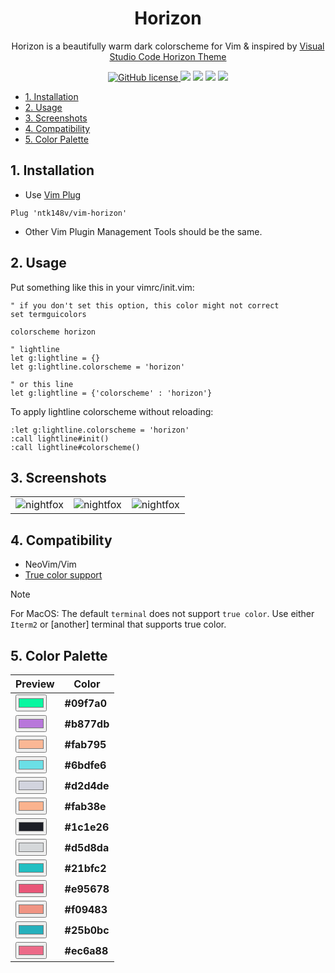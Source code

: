 <h1 align="center">Horizon</h1>

<p align="center">Horizon is a beautifully warm dark colorscheme for Vim & inspired by <a href="https://marketplace.visualstudio.com/items?itemName=jolaleye.horizon-theme-vscode">Visual Studio Code Horizon Theme</a></p>

<p align="center">
    <a href="https://github.com/ntk148v/vim-horizon/blob/master/LICENSE">
        <img alt="GitHub license" src="https://img.shields.io/github/license/ntk148v/vim-horizon?style=for-the-badge">
    </a>
    <a href="https://github.com/ntk148v/vim-horizon/stargazers"><img src="https://img.shields.io/github/stars/ntk148v/vim-horizon?colorA=192330&colorB=719cd6&style=for-the-badge"></a>
    <a href="https://github.com/ntk148v/vim-horizon/issues"><img src="https://img.shields.io/github/issues/ntk148v/vim-horizon?colorA=192330&colorB=dbc074&style=for-the-badge"></a>
    <a href="https://github.com/ntk148v/vim-horizon/contributors"><img src="https://img.shields.io/github/contributors/ntk148v/vim-horizon?colorA=192330&colorB=81b29a&style=for-the-badge"></a>
<a href="https://github.com/ntk148v/vim-horizon/network/members"><img src="https://img.shields.io/github/forks/ntk148v/vim-horizon?colorA=192330&colorB=9d79d6&style=for-the-badge"></a>
</p>

- [1. Installation](#1-installation)
- [2. Usage](#2-usage)
- [3. Screenshots](#3-screenshots)
- [4. Compatibility](#4-compatibility)
- [5. Color Palette](#5-color-palette)

## 1. Installation

- Use [Vim Plug](https://github.com/junegunn/vim-plug)

```vim
Plug 'ntk148v/vim-horizon'
```

- Other Vim Plugin Management Tools should be the same.

## 2. Usage

Put something like this in your vimrc/init.vim:

```vim
" if you don't set this option, this color might not correct
set termguicolors

colorscheme horizon

" lightline
let g:lightline = {}
let g:lightline.colorscheme = 'horizon'

" or this line
let g:lightline = {'colorscheme' : 'horizon'}
```

To apply lightline colorscheme without reloading:

```vim
:let g:lightline.colorscheme = 'horizon'
:call lightline#init()
:call lightline#colorscheme()
```

## 3. Screenshots

|                                                                                                                                                |                                                                                                                                                |                                                                                                                                                |
| ---------------------------------------------------------------------------------------------------------------------------------------------- | ---------------------------------------------------------------------------------------------------------------------------------------------- | ---------------------------------------------------------------------------------------------------------------------------------------------- |
| <img src="https://raw.githubusercontent.com/ntk148v/vim-horizon/master/screenshots/screenshot1.png" alt="nightfox" style="border-radius:1%" /> | <img src="https://raw.githubusercontent.com/ntk148v/vim-horizon/master/screenshots/screenshot2.png" alt="nightfox" style="border-radius:1%" /> | <img src="https://raw.githubusercontent.com/ntk148v/vim-horizon/master/screenshots/screenshot3.png" alt="nightfox" style="border-radius:1%" /> |

## 4. Compatibility

- NeoVim/Vim
- [True color support](https://github.com/termstandard/colors)

> [!Note]
> For MacOS: The default `terminal` does not support `true color`. Use either `Iterm2` or [another] terminal that supports true color.

## 5. Color Palette


| Preview                               | Color       |
| ------------------------------------- | ----------- |
| <input type="color" value="#09f7a0"/> | **#09f7a0** |
| <input type="color" value="#b877db"/> | **#b877db** |
| <input type="color" value="#fab795"/> | **#fab795** |
| <input type="color" value="#6bdfe6"/> | **#6bdfe6** |
| <input type="color" value="#d2d4de"/> | **#d2d4de** |
| <input type="color" value="#fab38e"/> | **#fab38e** |
| <input type="color" value="#1c1e26"/> | **#1c1e26** |
| <input type="color" value="#d5d8da"/> | **#d5d8da** |
| <input type="color" value="#21bfc2"/> | **#21bfc2** |
| <input type="color" value="#e95678"/> | **#e95678** |
| <input type="color" value="#f09483"/> | **#f09483** |
| <input type="color" value="#25b0bc"/> | **#25b0bc** |
| <input type="color" value="#ec6a88"/> | **#ec6a88** |

